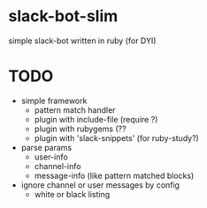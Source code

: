 # slack-bot-slim
simple slack-bot written in ruby (for DYI)

# TODO
* simple framework
  * pattern match handler
  * plugin with include-file (require ?)
  * plugin with rubygems (??
  * plugin with 'slack-snippets' (for ruby-study?)
* parse params
  * user-info
  * channel-info
  * message-info (like pattern matched blocks)
* ignore channel or user messages by config
  * white or black listing
